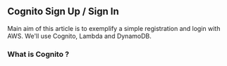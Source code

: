 ## Cognito Sign Up / Sign In

Main aim of this article is to exemplify a simple registration and login with AWS. We'll use Cognito, Lambda and DynamoDB. 

### What is Cognito ? 



